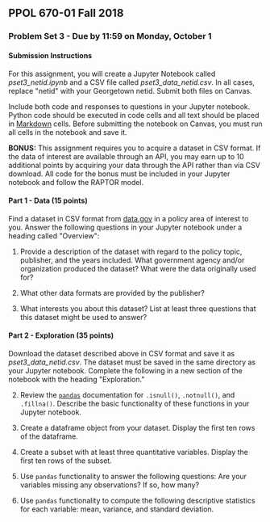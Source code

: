 ## PPOL 670-01 Fall 2018
### Problem Set 3 - Due by 11:59 on Monday, October 1

#### Submission Instructions 
For this assignment, you will create a Jupyter Notebook called *pset3_netid.ipynb* and a CSV file called *pset3_data_netid.csv*. In all cases, replace "netid" with your Georgetown netid. Submit both files on Canvas.

Include both code and responses to questions in your Jupyter notebook.  Python code should be executed in code cells and all text should be placed in [Markdown](https://www.markdownguide.org/) cells.  Before submitting the notebook on Canvas, you must run all cells in the notebook and save it.

**BONUS:** This assignment requires you to acquire a dataset in CSV format.  If the data of interest are available through an API, you may earn up to 10 additional points by acquiring your data through the API rather than via CSV download.  All code for the bonus must be included in your Jupyter notebook and follow the RAPTOR model.

#### Part 1 - Data (15 points)

Find a dataset in CSV format from [data.gov](https://catalog.data.gov/dataset) in a policy area of interest to you.  Answer the following questions in your Jupyter notebook under a heading called "Overview":

 1. Provide a description of the dataset with regard to the policy topic, publisher, and the years included.  What government agency and/or organization produced the dataset?  What were the data originally used for?

 2. What other data formats are provided by the publisher?

 3. What interests you about this dataset?  List at least three questions that this dataset might be used to answer?


#### Part 2 - Exploration (35 points)

Download the dataset described above in CSV format and save it as *pset3_data_netid.csv*. The dataset must be saved in the same directory as your Jupyter notebook. Complete the following in a new section of the notebook with the heading "Exploration."

 2. Review the [`pandas`](http://pandas.pydata.org/pandas-docs/stable/) documentation for `.isnull()`, `.notnull()`, and `.fillna()`.  Describe the basic functionality of these functions in your Jupyter notebook.

 3. Create a dataframe object from your dataset.  Display the first ten rows of the dataframe.

 4. Create a subset with at least three quantitative variables.  Display the first ten rows of the subset.

 4. Use `pandas` functionality to answer the following questions: Are your variables missing any observations?  If so, how many?

 5. Use `pandas` functionality to compute the following descriptive statistics for each variable: mean, variance, and standard deviation.





